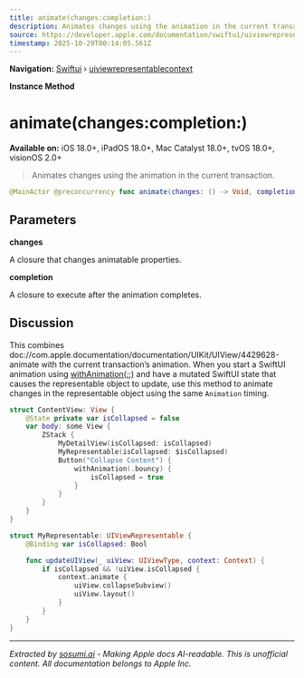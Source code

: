 ```yaml
---
title: animate(changes:completion:)
description: Animates changes using the animation in the current transaction.
source: https://developer.apple.com/documentation/swiftui/uiviewrepresentablecontext/animate(changes:completion:)
timestamp: 2025-10-29T00:14:05.561Z
---
```


**Navigation:** [Swiftui](/documentation/swiftui) › [uiviewrepresentablecontext](/documentation/swiftui/uiviewrepresentablecontext)

**Instance Method**

# animate(changes:completion:)

**Available on:** iOS 18.0+, iPadOS 18.0+, Mac Catalyst 18.0+, tvOS 18.0+, visionOS 2.0+

> Animates changes using the animation in the current transaction.

```swift
@MainActor @preconcurrency func animate(changes: () -> Void, completion: (() -> Void)? = nil)
```

## Parameters

**changes**

A closure that changes animatable properties.



**completion**

A closure to execute after the animation completes.



## Discussion

This combines doc://com.apple.documentation/documentation/UIKit/UIView/4429628-animate with the current transaction’s animation. When you start a SwiftUI animation using [withAnimation(_:_:)](/documentation/swiftui/withanimation(_:_:)) and have a mutated SwiftUI state that causes the representable object to update, use this method to animate changes in the representable object using the same `Animation` timing.

```swift
struct ContentView: View {
    @State private var isCollapsed = false
    var body: some View {
        ZStack {
            MyDetailView(isCollapsed: isCollapsed)
            MyRepresentable(isCollapsed: $isCollapsed)
            Button("Collapse Content") {
                withAnimation(.bouncy) {
                    isCollapsed = true
                }
            }
        }
    }
}

struct MyRepresentable: UIViewRepresentable {
    @Binding var isCollapsed: Bool

    func updateUIView(_ uiView: UIViewType, context: Context) {
        if isCollapsed && !uiView.isCollapsed {
            context.animate {
                uiView.collapseSubview()
                uiView.layout()
            }
        }
    }
}
```

---

*Extracted by [sosumi.ai](https://sosumi.ai) - Making Apple docs AI-readable.*
*This is unofficial content. All documentation belongs to Apple Inc.*
